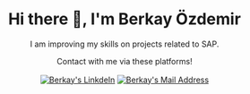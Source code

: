 <h1 align='center'> Hi there 👋, I'm Berkay Özdemir</h1>

<p align='center'>
I am improving my skills on projects related to SAP.
</p>

<p align='center'>
  Contact with me via these platforms!
  </p>
  <p align='center'>
  <a  href="https://www.linkedin.com/in/berkay-özdemir/" target="_blank" rel="nofollow"><img align='center' alt="Berkay's LinkdeIn" src="https://img.shields.io/badge/LinkedIn-0077B5?style=for-the-badge&logo=linkedin&logoColor=white" /></a>
  <a  href="mailto:brkyzdmr@gmail.com" target="_blank" rel="nofollow"><img align='center' alt="Berkay's Mail Address" src="https://img.shields.io/badge/Gmail-D14836?style=for-the-badge&logo=gmail&logoColor=white" /></a>
    </p>



